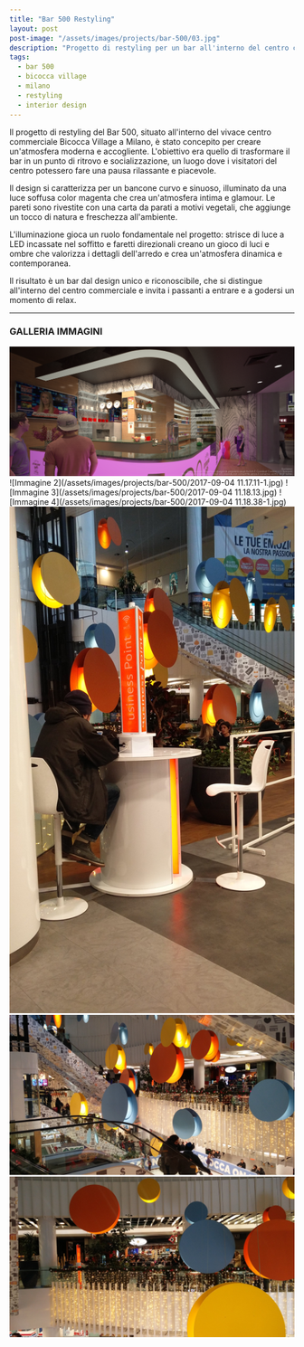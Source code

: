 ```yaml
---
title: "Bar 500 Restyling"
layout: post
post-image: "/assets/images/projects/bar-500/03.jpg"
description: "Progetto di restyling per un bar all'interno del centro commerciale Bicocca Village a Milano. Un design moderno e accattivante per un punto di ritrovo e socializzazione."
tags:
  - bar 500
  - bicocca village
  - milano
  - restyling
  - interior design
---
```


Il progetto di restyling del Bar 500, situato all'interno del vivace centro commerciale Bicocca Village a Milano, è stato concepito per creare un'atmosfera moderna e accogliente. L'obiettivo era quello di trasformare il bar in un punto di ritrovo e socializzazione, un luogo dove i visitatori del centro potessero fare una pausa rilassante e piacevole.

Il design si caratterizza per un bancone curvo e sinuoso, illuminato da una luce soffusa color magenta che crea un'atmosfera intima e glamour. Le pareti sono rivestite con una carta da parati a motivi vegetali, che aggiunge un tocco di natura e freschezza all'ambiente.

L'illuminazione gioca un ruolo fondamentale nel progetto: strisce di luce a LED incassate nel soffitto e faretti direzionali creano un gioco di luci e ombre che valorizza i dettagli dell'arredo e crea un'atmosfera dinamica e contemporanea.

Il risultato è un bar dal design unico e riconoscibile, che si distingue all'interno del centro commerciale e invita i passanti a entrare e a godersi un momento di relax.

---

### GALLERIA IMMAGINI
![Immagine 1](/assets/images/projects/bar-500/03.jpg)
![Immagine 2](/assets/images/projects/bar-500/2017-09-04 11.17.11-1.jpg)
![Immagine 3](/assets/images/projects/bar-500/2017-09-04 11.18.13.jpg)
![Immagine 4](/assets/images/projects/bar-500/2017-09-04 11.18.38-1.jpg)
![Immagine 5](/assets/images/projects/bar-500/IMG_20190106_170353.jpg)
![Immagine 6](/assets/images/projects/bar-500/IMG_20190106_170440.jpg)
![Immagine 7](/assets/images/projects/bar-500/IMG_20190106_170517.jpg)
